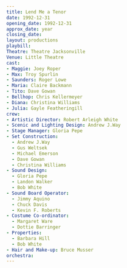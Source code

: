 ```yaml
---
title: Lend Me a Tenor
date: 1992-12-31
opening_date: 1992-12-31
approx_date: year
closing_date:
layout: productions
playbill:
Theatre: Theatre Jacksonville
Venue: Little Theatre
cast:
- Maggie: Joey Roper
- Max: Troy Spurlin
- Saunders: Roger Lowe
- Maria: Claire Backmann
- Tito: Dave Gowan
- Bellhop: Chris Kellermeyer
- Diana: Christina Williams
- Julia: Gayle Featheringill
crew:
- Artistic Director: Robert Arleigh White
- Scenic and Lighting Design: Andrew J.Way
- Stage Manager: Gloria Pepe
- Set Construction:
  - Andrew J.Way
  - Gus Weltsek
  - Michael Emerson
  - Dave Gowan
  - Christina Williams
- Sound Design:
  - Gloria Pepe
  - Landon Walker
  - Bob White
- Sound Board Operator:
  - Jimmy Aquino
  - Chuck Davis
  - Kevin F. Roberts
- Costume Co-ordinator:
  - Margaret Ware
  - Dottie Barringer
- Properties:
  - Barbara Hill
  - Bob White
- Hair and Make-up: Bruce Musser
orchestra:
---
```

